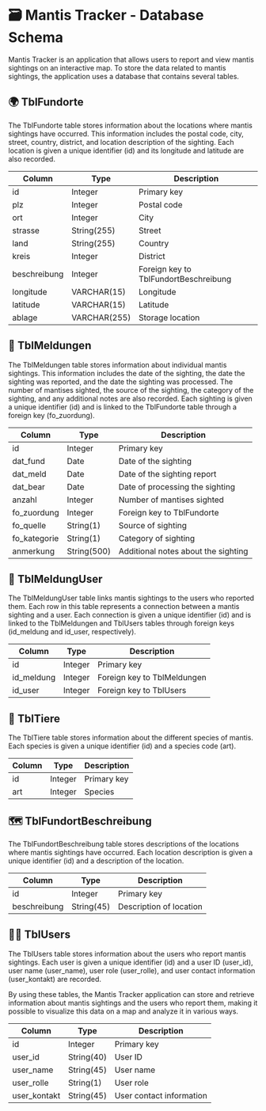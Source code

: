# 🗃️ Mantis Tracker - Database Schema

Mantis Tracker is an application that allows users to report and view mantis sightings on an interactive map. To store the data related to mantis sightings, the application uses a database that contains several tables.

## 🌍 TblFundorte

The TblFundorte table stores information about the locations where mantis sightings have occurred. This information includes the postal code, city, street, country, district, and location description of the sighting. Each location is given a unique identifier (id) and its longitude and latitude are also recorded.

| Column       | Type         | Description                           |
| ------------ | ------------ | ------------------------------------- |
| id           | Integer      | Primary key                           |
| plz          | Integer      | Postal code                           |
| ort          | Integer      | City                                  |
| strasse      | String(255)  | Street                                |
| land         | String(255)  | Country                               |
| kreis        | Integer      | District                              |
| beschreibung | Integer      | Foreign key to TblFundortBeschreibung |
| longitude    | VARCHAR(15)  | Longitude                             |
| latitude     | VARCHAR(15)  | Latitude                              |
| ablage       | VARCHAR(255) | Storage location                      |

## 📝 TblMeldungen

The TblMeldungen table stores information about individual mantis sightings. This information includes the date of the sighting, the date the sighting was reported, and the date the sighting was processed. The number of mantises sighted, the source of the sighting, the category of the sighting, and any additional notes are also recorded. Each sighting is given a unique identifier (id) and is linked to the TblFundorte table through a foreign key (fo_zuordung).

| Column       | Type        | Description                         |
| ------------ | ----------- | ----------------------------------- |
| id           | Integer     | Primary key                         |
| dat_fund     | Date        | Date of the sighting                |
| dat_meld     | Date        | Date of the sighting report         |
| dat_bear     | Date        | Date of processing the sighting     |
| anzahl       | Integer     | Number of mantises sighted          |
| fo_zuordung  | Integer     | Foreign key to TblFundorte          |
| fo_quelle    | String(1)   | Source of sighting                  |
| fo_kategorie | String(1)   | Category of sighting                |
| anmerkung    | String(500) | Additional notes about the sighting |

## 📝 TblMeldungUser

The TblMeldungUser table links mantis sightings to the users who reported them. Each row in this table represents a connection between a mantis sighting and a user. Each connection is given a unique identifier (id) and is linked to the TblMeldungen and TblUsers tables through foreign keys (id_meldung and id_user, respectively).

| Column     | Type    | Description                 |
| ---------- | ------- | --------------------------- |
| id         | Integer | Primary key                 |
| id_meldung | Integer | Foreign key to TblMeldungen |
| id_user    | Integer | Foreign key to TblUsers     |

## 🦗 TblTiere

The TblTiere table stores information about the different species of mantis. Each species is given a unique identifier (id) and a species code (art).

| Column | Type    | Description |
| ------ | ------- | ----------- |
| id     | Integer | Primary key |
| art    | Integer | Species     |

## 🗺️ TblFundortBeschreibung

The TblFundortBeschreibung table stores descriptions of the locations where mantis sightings have occurred. Each location description is given a unique identifier (id) and a description of the location.

| Column       | Type       | Description             |
| ------------ | ---------- | ----------------------- |
| id           | Integer    | Primary key             |
| beschreibung | String(45) | Description of location |

## 🧑‍💼 TblUsers

The TblUsers table stores information about the users who report mantis sightings. Each user is given a unique identifier (id) and a user ID (user_id), user name (user_name), user role (user_rolle), and user contact information (user_kontakt) are recorded.

By using these tables, the Mantis Tracker application can store and retrieve information about mantis sightings and the users who report them, making it possible to visualize this data on a map and analyze it in various ways.

| Column       | Type       | Description              |
| ------------ | ---------- | ------------------------ |
| id           | Integer    | Primary key              |
| user_id      | String(40) | User ID                  |
| user_name    | String(45) | User name                |
| user_rolle   | String(1)  | User role                |
| user_kontakt | String(45) | User contact information |
